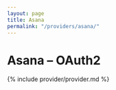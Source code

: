 ```yaml
---
layout: page
title: Asana
permalink: "/providers/asana/"
---
```

# Asana – OAuth2

{% include provider/provider.md %}

